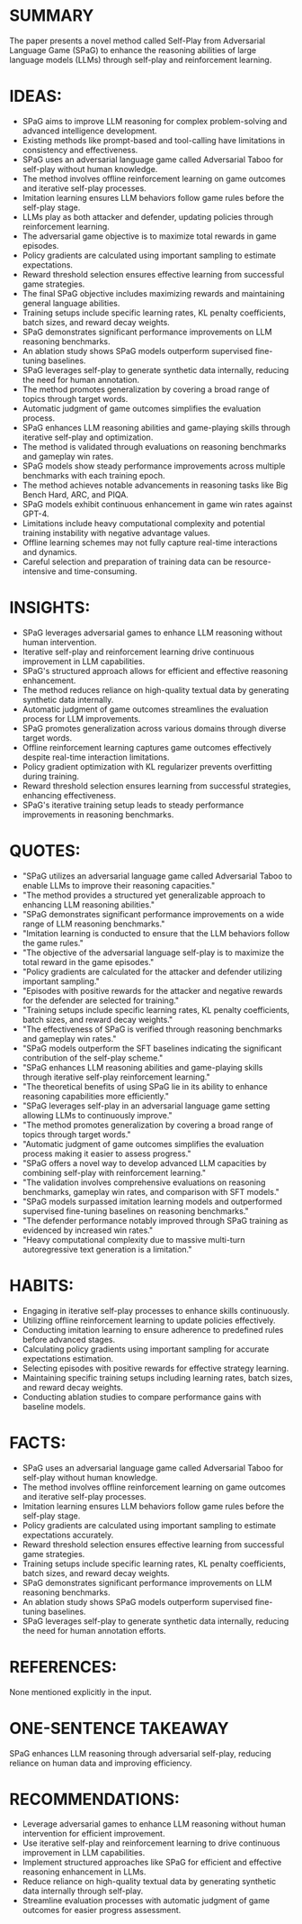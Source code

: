 # SUMMARY
The paper presents a novel method called Self-Play from Adversarial Language Game (SPaG) to enhance the reasoning abilities of large language models (LLMs) through self-play and reinforcement learning.

# IDEAS:
- SPaG aims to improve LLM reasoning for complex problem-solving and advanced intelligence development.
- Existing methods like prompt-based and tool-calling have limitations in consistency and effectiveness.
- SPaG uses an adversarial language game called Adversarial Taboo for self-play without human knowledge.
- The method involves offline reinforcement learning on game outcomes and iterative self-play processes.
- Imitation learning ensures LLM behaviors follow game rules before the self-play stage.
- LLMs play as both attacker and defender, updating policies through reinforcement learning.
- The adversarial game objective is to maximize total rewards in game episodes.
- Policy gradients are calculated using important sampling to estimate expectations.
- Reward threshold selection ensures effective learning from successful game strategies.
- The final SPaG objective includes maximizing rewards and maintaining general language abilities.
- Training setups include specific learning rates, KL penalty coefficients, batch sizes, and reward decay weights.
- SPaG demonstrates significant performance improvements on LLM reasoning benchmarks.
- An ablation study shows SPaG models outperform supervised fine-tuning baselines.
- SPaG leverages self-play to generate synthetic data internally, reducing the need for human annotation.
- The method promotes generalization by covering a broad range of topics through target words.
- Automatic judgment of game outcomes simplifies the evaluation process.
- SPaG enhances LLM reasoning abilities and game-playing skills through iterative self-play and optimization.
- The method is validated through evaluations on reasoning benchmarks and gameplay win rates.
- SPaG models show steady performance improvements across multiple benchmarks with each training epoch.
- The method achieves notable advancements in reasoning tasks like Big Bench Hard, ARC, and PIQA.
- SPaG models exhibit continuous enhancement in game win rates against GPT-4.
- Limitations include heavy computational complexity and potential training instability with negative advantage values.
- Offline learning schemes may not fully capture real-time interactions and dynamics.
- Careful selection and preparation of training data can be resource-intensive and time-consuming.

# INSIGHTS:
- SPaG leverages adversarial games to enhance LLM reasoning without human intervention.
- Iterative self-play and reinforcement learning drive continuous improvement in LLM capabilities.
- SPaG's structured approach allows for efficient and effective reasoning enhancement.
- The method reduces reliance on high-quality textual data by generating synthetic data internally.
- Automatic judgment of game outcomes streamlines the evaluation process for LLM improvements.
- SPaG promotes generalization across various domains through diverse target words.
- Offline reinforcement learning captures game outcomes effectively despite real-time interaction limitations.
- Policy gradient optimization with KL regularizer prevents overfitting during training.
- Reward threshold selection ensures learning from successful strategies, enhancing effectiveness.
- SPaG's iterative training setup leads to steady performance improvements in reasoning benchmarks.

# QUOTES:
- "SPaG utilizes an adversarial language game called Adversarial Taboo to enable LLMs to improve their reasoning capacities."
- "The method provides a structured yet generalizable approach to enhancing LLM reasoning abilities."
- "SPaG demonstrates significant performance improvements on a wide range of LLM reasoning benchmarks."
- "Imitation learning is conducted to ensure that the LLM behaviors follow the game rules."
- "The objective of the adversarial language self-play is to maximize the total reward in the game episodes."
- "Policy gradients are calculated for the attacker and defender utilizing important sampling."
- "Episodes with positive rewards for the attacker and negative rewards for the defender are selected for training."
- "Training setups include specific learning rates, KL penalty coefficients, batch sizes, and reward decay weights."
- "The effectiveness of SPaG is verified through reasoning benchmarks and gameplay win rates."
- "SPaG models outperform the SFT baselines indicating the significant contribution of the self-play scheme."
- "SPaG enhances LLM reasoning abilities and game-playing skills through iterative self-play reinforcement learning."
- "The theoretical benefits of using SPaG lie in its ability to enhance reasoning capabilities more efficiently."
- "SPaG leverages self-play in an adversarial language game setting allowing LLMs to continuously improve."
- "The method promotes generalization by covering a broad range of topics through target words."
- "Automatic judgment of game outcomes simplifies the evaluation process making it easier to assess progress."
- "SPaG offers a novel way to develop advanced LLM capacities by combining self-play with reinforcement learning."
- "The validation involves comprehensive evaluations on reasoning benchmarks, gameplay win rates, and comparison with SFT models."
- "SPaG models surpassed imitation learning models and outperformed supervised fine-tuning baselines on reasoning benchmarks."
- "The defender performance notably improved through SPaG training as evidenced by increased win rates."
- "Heavy computational complexity due to massive multi-turn autoregressive text generation is a limitation."

# HABITS:
- Engaging in iterative self-play processes to enhance skills continuously.
- Utilizing offline reinforcement learning to update policies effectively.
- Conducting imitation learning to ensure adherence to predefined rules before advanced stages.
- Calculating policy gradients using important sampling for accurate expectations estimation.
- Selecting episodes with positive rewards for effective strategy learning.
- Maintaining specific training setups including learning rates, batch sizes, and reward decay weights.
- Conducting ablation studies to compare performance gains with baseline models.

# FACTS:
- SPaG uses an adversarial language game called Adversarial Taboo for self-play without human knowledge.
- The method involves offline reinforcement learning on game outcomes and iterative self-play processes.
- Imitation learning ensures LLM behaviors follow game rules before the self-play stage.
- Policy gradients are calculated using important sampling to estimate expectations accurately.
- Reward threshold selection ensures effective learning from successful game strategies.
- Training setups include specific learning rates, KL penalty coefficients, batch sizes, and reward decay weights.
- SPaG demonstrates significant performance improvements on LLM reasoning benchmarks.
- An ablation study shows SPaG models outperform supervised fine-tuning baselines.
- SPaG leverages self-play to generate synthetic data internally, reducing the need for human annotation efforts.

# REFERENCES:
None mentioned explicitly in the input.

# ONE-SENTENCE TAKEAWAY
SPaG enhances LLM reasoning through adversarial self-play, reducing reliance on human data and improving efficiency.

# RECOMMENDATIONS:
- Leverage adversarial games to enhance LLM reasoning without human intervention for efficient improvement.
- Use iterative self-play and reinforcement learning to drive continuous improvement in LLM capabilities.
- Implement structured approaches like SPaG for efficient and effective reasoning enhancement in LLMs.
- Reduce reliance on high-quality textual data by generating synthetic data internally through self-play.
- Streamline evaluation processes with automatic judgment of game outcomes for easier progress assessment.